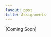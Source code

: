 ```yaml
---
layout: post
title: Assignments
---
```


[Coming Soon]

<!-- ### Online Annotations

### Class Participation

### Midterm Exam

### Collective Research Project

### Scholarly Project Design Paper -->
